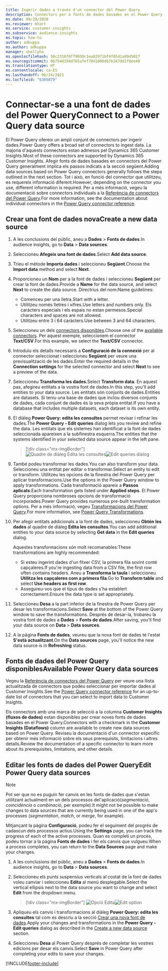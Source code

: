 ```yaml
---
title: Ingerir dades a través d'un connector del Power Query
description: Connectors per a fonts de dades basades en el Power Query.
ms.date: 09/29/2020
ms.reviewer: mhart
ms.service: customer-insights
ms.subservice: audience-insights
ms.topic: how-to
author: adkuppa
ms.author: adkuppa
manager: shellyha
ms.openlocfilehash: 50c231070ff9930c1ea82971bf4f8541a89d5027
ms.sourcegitcommit: 0b754d194d765afef70d1008db7b347dd1f0ee40
ms.translationtype: HT
ms.contentlocale: ca-ES
ms.lasthandoff: 06/24/2021
ms.locfileid: "6305879"
---
```

# <a name="connect-to-a-power-query-data-source"></a><span data-ttu-id="80028-103">Connectar-se a una font de dades del Power Query</span><span class="sxs-lookup"><span data-stu-id="80028-103">Connect to a Power Query data source</span></span>

<span data-ttu-id="80028-104">El Power Query ofereix un ampli conjunt de connectors per ingerir dades.</span><span class="sxs-lookup"><span data-stu-id="80028-104">Power Query offers a broad set of connectors to ingest data.</span></span> <span data-ttu-id="80028-105">La majoria d'aquests connectors estan admesos pel Dynamics 365 Customer Insights.</span><span class="sxs-lookup"><span data-stu-id="80028-105">Most of these connectors are supported by Dynamics 365 Customer Insights.</span></span> <span data-ttu-id="80028-106">Afegir fonts de dades basades en connectors del Power Query generalment implica els passos indicats a la secció següent.</span><span class="sxs-lookup"><span data-stu-id="80028-106">Adding data sources based on Power Query connectors generally follows the steps outlined in the next section.</span></span> <span data-ttu-id="80028-107">Tot i això, en funció del connector que utilitzeu, es requereix informació diferent.</span><span class="sxs-lookup"><span data-stu-id="80028-107">However, depending on the connector you use, different information is required.</span></span> <span data-ttu-id="80028-108">Per a més informació, vegeu la documentació sobre connectors individuals a la [Referència de connectors del Power Query](/power-query/connectors/).</span><span class="sxs-lookup"><span data-stu-id="80028-108">For more information, see the documentation about individual connectors in the [Power Query connector reference](/power-query/connectors/).</span></span>

## <a name="create-a-new-data-source"></a><span data-ttu-id="80028-109">Crear una font de dades nova</span><span class="sxs-lookup"><span data-stu-id="80028-109">Create a new data source</span></span>

1. <span data-ttu-id="80028-110">A les conclusions del públic, aneu a **Dades** > **Fonts de dades**.</span><span class="sxs-lookup"><span data-stu-id="80028-110">In audience insights, go to **Data** > **Data sources**.</span></span>

1. <span data-ttu-id="80028-111">Seleccioneu **Afegeix una font de dades**.</span><span class="sxs-lookup"><span data-stu-id="80028-111">Select **Add data source**.</span></span>

1. <span data-ttu-id="80028-112">Trieu el mètode **Importa dades** i seleccioneu **Següent**.</span><span class="sxs-lookup"><span data-stu-id="80028-112">Choose the **Import data** method and select **Next**.</span></span>

1. <span data-ttu-id="80028-113">Proporcioneu un **Nom** per a la font de dades i seleccioneu **Següent** per crear la font de dades.</span><span class="sxs-lookup"><span data-stu-id="80028-113">Provide a **Name** for the data source, and select **Next** to create the data source.</span></span> <span data-ttu-id="80028-114">Directrius del nom:</span><span class="sxs-lookup"><span data-stu-id="80028-114">Name guidelines:</span></span> 
   - <span data-ttu-id="80028-115">Comenceu per una lletra.</span><span class="sxs-lookup"><span data-stu-id="80028-115">Start with a letter.</span></span>
   - <span data-ttu-id="80028-116">Utilitzeu només lletres i xifres.</span><span class="sxs-lookup"><span data-stu-id="80028-116">Use letters and numbers only.</span></span> <span data-ttu-id="80028-117">Els caràcters especials i els espais no estan permesos.</span><span class="sxs-lookup"><span data-stu-id="80028-117">Special characters and spaces are not allowed.</span></span>
   - <span data-ttu-id="80028-118">Utilitzeu entre 3 i 64 caràcters.</span><span class="sxs-lookup"><span data-stu-id="80028-118">Use between 3 and 64 characters.</span></span>

1. <span data-ttu-id="80028-119">Seleccioneu un dels [connectors disponibles](#available-power-query-data-sources).</span><span class="sxs-lookup"><span data-stu-id="80028-119">Choose one of the [available connectors](#available-power-query-data-sources).</span></span> <span data-ttu-id="80028-120">Per aquest exemple, seleccionem el connector **Text/CSV**.</span><span class="sxs-lookup"><span data-stu-id="80028-120">For this example, we select the **Text/CSV** connector.</span></span>

1. <span data-ttu-id="80028-121">Introduïu els detalls necessaris a **Configuració de la connexió** per al connector seleccionat i seleccioneu **Següent** per veure una previsualització de les dades.</span><span class="sxs-lookup"><span data-stu-id="80028-121">Enter the required details in the **Connection settings** for the selected connector and select **Next** to see a preview of the data.</span></span>

1. <span data-ttu-id="80028-122">Seleccioneu **Transforma les dades**.</span><span class="sxs-lookup"><span data-stu-id="80028-122">Select **Transform data**.</span></span> <span data-ttu-id="80028-123">En aquest pas, afegireu entitats a la vostra font de dades.</span><span class="sxs-lookup"><span data-stu-id="80028-123">In this step, you'll add entities to your data source.</span></span> <span data-ttu-id="80028-124">Les entitats són conjunts de dades.</span><span class="sxs-lookup"><span data-stu-id="80028-124">Entities are datasets.</span></span> <span data-ttu-id="80028-125">Si teniu una base de dades que inclou diversos conjunts de dades, cada conjunt de dades és la seva pròpia entitat.</span><span class="sxs-lookup"><span data-stu-id="80028-125">If you have a database that includes multiple datasets, each dataset is its own entity.</span></span>

1. <span data-ttu-id="80028-126">El diàleg **Power Query: edita les consultes** permet revisar i refinar les dades.</span><span class="sxs-lookup"><span data-stu-id="80028-126">The **Power Query - Edit queries** dialog lets you review and refine the data.</span></span> <span data-ttu-id="80028-127">Les entitats que els sistemes han identificat a la font de dades seleccionada apareixen a la subfinestra esquerra.</span><span class="sxs-lookup"><span data-stu-id="80028-127">The entities that the systems identified in your selected data source appear in the left pane.</span></span>

   > [!div class="mx-imgBorder"]
   > <span data-ttu-id="80028-128">![Quadre de diàleg Edita les consultes](media/data-manager-configure-edit-queries.png "Quadre de diàleg Edita les consultes")</span><span class="sxs-lookup"><span data-stu-id="80028-128">![Edit queries dialog](media/data-manager-configure-edit-queries.png "Edit queries dialog")</span></span>

1. <span data-ttu-id="80028-129">També podeu transformar les dades.</span><span class="sxs-lookup"><span data-stu-id="80028-129">You can also transform your data.</span></span> <span data-ttu-id="80028-130">Seleccioneu una entitat per editar o transformar.</span><span class="sxs-lookup"><span data-stu-id="80028-130">Select an entity to edit or transform.</span></span> <span data-ttu-id="80028-131">Utilitzeu les opcions de la finestra del Power Query per aplicar transformacions.</span><span class="sxs-lookup"><span data-stu-id="80028-131">Use the options in the Power Query window to apply transformations.</span></span> <span data-ttu-id="80028-132">Cada transformació apareix a **Passos aplicats**.</span><span class="sxs-lookup"><span data-stu-id="80028-132">Each transformation gets listed under **Applied steps**.</span></span> <span data-ttu-id="80028-133">El Power Query proporciona nombroses opcions de transformació incorporades.</span><span class="sxs-lookup"><span data-stu-id="80028-133">Power Query provides numerous pre-built transformation options.</span></span> <span data-ttu-id="80028-134">Per a més informació, vegeu [Transformacions del Power Query](/power-query/power-query-what-is-power-query#transformations).</span><span class="sxs-lookup"><span data-stu-id="80028-134">For more information, see [Power Query Transformations](/power-query/power-query-what-is-power-query#transformations).</span></span>

1. <span data-ttu-id="80028-135">Per afegir entitats addicionals a la font de dades, seleccioneu **Obtén les dades** al quadre de diàleg **Edita les consultes**.</span><span class="sxs-lookup"><span data-stu-id="80028-135">You can add additional entities to your data source by selecting **Get data** in the **Edit queries** dialog.</span></span>

   <span data-ttu-id="80028-136">Aquestes transformacions són molt recomanables:</span><span class="sxs-lookup"><span data-stu-id="80028-136">These transformations are highly recommended:</span></span>

   - <span data-ttu-id="80028-137">Si esteu ingerint dades d'un fitxer CSV, la primera fila sovint conté capçaleres.</span><span class="sxs-lookup"><span data-stu-id="80028-137">If you're ingesting data from a CSV file, the first row often contains headers.</span></span> <span data-ttu-id="80028-138">Aneu a **Transforma la taula** i seleccioneu **Utilitza les capçaleres com a primera fila**.</span><span class="sxs-lookup"><span data-stu-id="80028-138">Go to **Transform table** and select **Use headers as first row**.</span></span>
   - <span data-ttu-id="80028-139">Assegureu-vos que el tipus de dades s'ha establert correctament.</span><span class="sxs-lookup"><span data-stu-id="80028-139">Ensure the data type is set appropriately.</span></span>

1. <span data-ttu-id="80028-140">Seleccioneu **Desa** a la part inferior de la finestra de Power Query per desar les transformacions.</span><span class="sxs-lookup"><span data-stu-id="80028-140">Select **Save** at the bottom of the Power Query window to save the transformations.</span></span> <span data-ttu-id="80028-141">Després de desar-la, trobareu la vostra font de dades a **Dades** > **Fonts de dades**.</span><span class="sxs-lookup"><span data-stu-id="80028-141">After saving, you'll find your data source on **Data** > **Data sources**.</span></span>

1. <span data-ttu-id="80028-142">A la pàgina **Fonts de dades**, veureu que la nova font de dades té l'estat **S'està actualitzant**.</span><span class="sxs-lookup"><span data-stu-id="80028-142">On the **Data sources** page, you'll notice the new data source is in **Refreshing** status.</span></span>

## <a name="available-power-query-data-sources"></a><span data-ttu-id="80028-143">Fonts de dades del Power Query disponibles</span><span class="sxs-lookup"><span data-stu-id="80028-143">Available Power Query data sources</span></span>

<span data-ttu-id="80028-144">Vegeu la [Referència de connectors del Power Query](/power-query/connectors/) per veure una llista actualitzada de connectors que podeu seleccionar per importar dades al Customer Insights.</span><span class="sxs-lookup"><span data-stu-id="80028-144">See the [Power Query connector reference](/power-query/connectors/) for an up-to-date list of connectors that you can select to import data to Customer Insights.</span></span> 

<span data-ttu-id="80028-145">Els connectors amb una marca de selecció a la columna **Customer Insights (fluxos de dades)** estan disponibles per crear noves fonts de dades basades en el Power Query.</span><span class="sxs-lookup"><span data-stu-id="80028-145">Connectors with a checkmark in the **Customer Insights (Dataflows)** column are available to create new data sources based on Power Query.</span></span> <span data-ttu-id="80028-146">Reviseu la documentació d'un connector específic per obtenir més informació sobre els seus prerequisits, limitacions i altres detalls.</span><span class="sxs-lookup"><span data-stu-id="80028-146">Review the documentation of a specific connector to learn more about its prerequisites, limitations, and other details.</span></span>

## <a name="edit-power-query-data-sources"></a><span data-ttu-id="80028-147">Editar les fonts de dades del Power Query</span><span class="sxs-lookup"><span data-stu-id="80028-147">Edit Power Query data sources</span></span>

> [!NOTE]
> <span data-ttu-id="80028-148">Pot ser que no es puguin fer canvis en les fonts de dades que s'estan utilitzant actualment en un dels processos del'aplicació(*segmentació*, *coincidència* o *combinació*, per exemple).</span><span class="sxs-lookup"><span data-stu-id="80028-148">It might not be possible to make changes to data sources that are currently being used in one of the app's processes (*segmentation*, *match*, or *merge*, for example).</span></span> 
>
> <span data-ttu-id="80028-149">Mitjançant la pàgina **Configuració**, podeu fer el seguiment del progrés de cadascun dels processos actius.</span><span class="sxs-lookup"><span data-stu-id="80028-149">Using the **Settings** page, you can track the progress of each of the active processes.</span></span> <span data-ttu-id="80028-150">Quan es completi un procés, podeu tornar a la pàgina **Fonts de dades** i fer els canvis que vulgueu.</span><span class="sxs-lookup"><span data-stu-id="80028-150">When a process completes, you can return to the **Data Sources** page and make your changes.</span></span>

1. <span data-ttu-id="80028-151">A les conclusions del públic, aneu a **Dades** > **Fonts de dades**.</span><span class="sxs-lookup"><span data-stu-id="80028-151">In audience insights, go to **Data** > **Data sources**.</span></span>

2. <span data-ttu-id="80028-152">Seleccioneu els punts suspensius verticals al costat de la font de dades voleu canviar i seleccioneu **Edita** al menú desplegable.</span><span class="sxs-lookup"><span data-stu-id="80028-152">Select the vertical ellipsis next to the data source you want to change and select **Edit** from the dropdown menu.</span></span>

   > [!div class="mx-imgBorder"]
   > <span data-ttu-id="80028-153">![Opció Edita](media/edit-option-data-sources.png "Opció Edita")</span><span class="sxs-lookup"><span data-stu-id="80028-153">![Edit option](media/edit-option-data-sources.png "Edit option")</span></span>

3. <span data-ttu-id="80028-154">Apliqueu els canvis i transformacions al diàleg **Power Query: edita les consultes** tal com es descriu a la secció [Crear una nova font de dades](#create-a-new-data-source).</span><span class="sxs-lookup"><span data-stu-id="80028-154">Apply your changes and transformations in the **Power Query - Edit queries** dialog as described in the [Create a new data source](#create-a-new-data-source) section.</span></span>

4. <span data-ttu-id="80028-155">Seleccioneu **Desa** al Power Query després de completar les vostres edicions per desar els canvis.</span><span class="sxs-lookup"><span data-stu-id="80028-155">Select **Save** in Power Query after completing your edits to save your changes.</span></span>


[!INCLUDE[footer-include](../includes/footer-banner.md)]